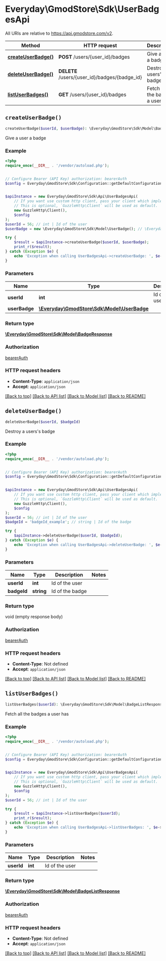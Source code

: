 # Everyday\GmodStore\Sdk\UserBadgesApi

All URIs are relative to https://api.gmodstore.com/v2.

Method | HTTP request | Description
------------- | ------------- | -------------
[**createUserBadge()**](UserBadgesApi.md#createUserBadge) | **POST** /users/{user_id}/badges | Give a user a badge
[**deleteUserBadge()**](UserBadgesApi.md#deleteUserBadge) | **DELETE** /users/{user_id}/badges/{badge_id} | Destroy a users&#39;s badge
[**listUserBadges()**](UserBadgesApi.md#listUserBadges) | **GET** /users/{user_id}/badges | Fetch all the badges a user has


## `createUserBadge()`

```php
createUserBadge($userId, $userBadge): \Everyday\GmodStore\Sdk\Model\BadgeResponse
```

Give a user a badge

### Example

```php
<?php
require_once(__DIR__ . '/vendor/autoload.php');


// Configure Bearer (API Key) authorization: bearerAuth
$config = Everyday\GmodStore\Sdk\Configuration::getDefaultConfiguration()->setAccessToken('YOUR_ACCESS_TOKEN');


$apiInstance = new Everyday\GmodStore\Sdk\Api\UserBadgesApi(
    // If you want use custom http client, pass your client which implements `GuzzleHttp\ClientInterface`.
    // This is optional, `GuzzleHttp\Client` will be used as default.
    new GuzzleHttp\Client(),
    $config
);
$userId = 56; // int | Id of the user
$userBadge = new \Everyday\GmodStore\Sdk\Model\UserBadge(); // \Everyday\GmodStore\Sdk\Model\UserBadge

try {
    $result = $apiInstance->createUserBadge($userId, $userBadge);
    print_r($result);
} catch (Exception $e) {
    echo 'Exception when calling UserBadgesApi->createUserBadge: ', $e->getMessage(), PHP_EOL;
}
```

### Parameters

Name | Type | Description  | Notes
------------- | ------------- | ------------- | -------------
 **userId** | **int**| Id of the user |
 **userBadge** | [**\Everyday\GmodStore\Sdk\Model\UserBadge**](../Model/UserBadge.md)|  |

### Return type

[**\Everyday\GmodStore\Sdk\Model\BadgeResponse**](../Model/BadgeResponse.md)

### Authorization

[bearerAuth](../../README.md#bearerAuth)

### HTTP request headers

- **Content-Type**: `application/json`
- **Accept**: `application/json`

[[Back to top]](#) [[Back to API list]](../../README.md#endpoints)
[[Back to Model list]](../../README.md#models)
[[Back to README]](../../README.md)

## `deleteUserBadge()`

```php
deleteUserBadge($userId, $badgeId)
```

Destroy a users's badge

### Example

```php
<?php
require_once(__DIR__ . '/vendor/autoload.php');


// Configure Bearer (API Key) authorization: bearerAuth
$config = Everyday\GmodStore\Sdk\Configuration::getDefaultConfiguration()->setAccessToken('YOUR_ACCESS_TOKEN');


$apiInstance = new Everyday\GmodStore\Sdk\Api\UserBadgesApi(
    // If you want use custom http client, pass your client which implements `GuzzleHttp\ClientInterface`.
    // This is optional, `GuzzleHttp\Client` will be used as default.
    new GuzzleHttp\Client(),
    $config
);
$userId = 56; // int | Id of the user
$badgeId = 'badgeId_example'; // string | Id of the badge

try {
    $apiInstance->deleteUserBadge($userId, $badgeId);
} catch (Exception $e) {
    echo 'Exception when calling UserBadgesApi->deleteUserBadge: ', $e->getMessage(), PHP_EOL;
}
```

### Parameters

Name | Type | Description  | Notes
------------- | ------------- | ------------- | -------------
 **userId** | **int**| Id of the user |
 **badgeId** | **string**| Id of the badge |

### Return type

void (empty response body)

### Authorization

[bearerAuth](../../README.md#bearerAuth)

### HTTP request headers

- **Content-Type**: Not defined
- **Accept**: `application/json`

[[Back to top]](#) [[Back to API list]](../../README.md#endpoints)
[[Back to Model list]](../../README.md#models)
[[Back to README]](../../README.md)

## `listUserBadges()`

```php
listUserBadges($userId): \Everyday\GmodStore\Sdk\Model\BadgeListResponse
```

Fetch all the badges a user has

### Example

```php
<?php
require_once(__DIR__ . '/vendor/autoload.php');


// Configure Bearer (API Key) authorization: bearerAuth
$config = Everyday\GmodStore\Sdk\Configuration::getDefaultConfiguration()->setAccessToken('YOUR_ACCESS_TOKEN');


$apiInstance = new Everyday\GmodStore\Sdk\Api\UserBadgesApi(
    // If you want use custom http client, pass your client which implements `GuzzleHttp\ClientInterface`.
    // This is optional, `GuzzleHttp\Client` will be used as default.
    new GuzzleHttp\Client(),
    $config
);
$userId = 56; // int | Id of the user

try {
    $result = $apiInstance->listUserBadges($userId);
    print_r($result);
} catch (Exception $e) {
    echo 'Exception when calling UserBadgesApi->listUserBadges: ', $e->getMessage(), PHP_EOL;
}
```

### Parameters

Name | Type | Description  | Notes
------------- | ------------- | ------------- | -------------
 **userId** | **int**| Id of the user |

### Return type

[**\Everyday\GmodStore\Sdk\Model\BadgeListResponse**](../Model/BadgeListResponse.md)

### Authorization

[bearerAuth](../../README.md#bearerAuth)

### HTTP request headers

- **Content-Type**: Not defined
- **Accept**: `application/json`

[[Back to top]](#) [[Back to API list]](../../README.md#endpoints)
[[Back to Model list]](../../README.md#models)
[[Back to README]](../../README.md)
